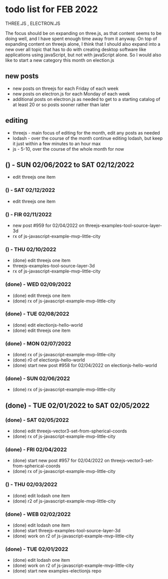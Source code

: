 # todo list for FEB 2022

THREE.JS , ELECTRON.JS

The focus should be on expanding on three.js, as that content seems to be doing well, and I have spent enough time away from it anyway. On top of expanding content on threejs alone, I think that I should also expand into a new over all topic that has to do with creating desktop software like applications using javaScript, but not with javaScript alone. So I would also like to start a new category this month on election.js


## new posts
* new posts on threejs for each Friday of each week
* new posts on electron.js for each Monday of each week
* additional posts on electron.js as needed to get to a starting catalog of at least 20 or so posts sooner rather than later

## editing 
* threejs - main focus of editing for the month, edit any posts as needed
* lodash -  over the course of the month continue editing lodash, but keep it just within a few minutes to an hour max
* js - 5-10, over the course of the whole month for now


<!-- ////////// //////////
    WEEK 2
/////////////// ///////-->
## () - SUN 02/06/2022 to  SAT 02/12/2022
* edit threejs one item

### () - SAT 02/12/2022
* edit threejs one item

### () - FIR 02/11/2022
* new post #959 for 02/04/2022 on threejs-examples-tool-source-layer-3d
* rx of js-javascript-example-mvp-little-city

### () - THU 02/10/2022
* (done) edit threejs one item
* threejs-examples-tool-source-layer-3d
* rx of js-javascript-example-mvp-little-city

### (done) - WED 02/09/2022
* (done) edit threejs one item
* (done) rx of js-javascript-example-mvp-little-city

### (done) - TUE 02/08/2022
* (done) edit electionjs-hello-world
* (done) edit threejs one item

### (done) - MON 02/07/2022
* (done) rx of js-javascript-example-mvp-little-city
* (done) r0 of electionjs-hello-world
* (done) start new post #958 for 02/04/2022 on electionjs-hello-world

### (done) - SUN 02/06/2022
* (done) rx of js-javascript-example-mvp-little-city

<!-- ////////// //////////
    WEEK 1
/////////////// ///////-->
## (done) - TUE 02/01/2022 to  SAT 02/05/2022

### (done) - SAT 02/05/2022
* (done) edit threejs-vector3-set-from-spherical-coords
* (done) rx of js-javascript-example-mvp-little-city

### (done) - FRI 02/04/2022
* (done) start new post #957 for 02/04/2022 on threejs-vector3-set-from-spherical-coords
* (done) rx of js-javascript-example-mvp-little-city

### () - THU 02/03/2022
* (done) edit lodash one item
* (done) r2 of js-javascript-example-mvp-little-city

### (done) - WEB 02/02/2022
* (done) edit lodash one item
* (done) start threejs-examples-tool-source-layer-3d
* (done) work on r2 of js-javascript-example-mvp-little-city

### (done) - TUE 02/01/2022
* (done) edit lodash one item
* (done) work on r2 of js-javascript-example-mvp-little-city
* (done) start new examples-electionjs repo

